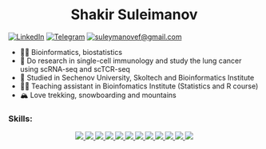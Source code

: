 <h1 align="center">  Shakir Suleimanov </h1>

[![LinkedIn](https://img.shields.io/badge/LinkedIn--brightgreen?style=social&logo=LinkedIn)](https://www.linkedin.com/in/shakir-suleimanov/)
[![Telegram](https://img.shields.io/badge/Telegram--brightgreen?style=social&logo=Telegram)](https://t.me/Shake_Shack_99)
[![suleymanovef@gmail.com](https://img.shields.io/badge/suleymanovef@gmail.com--brightgreen?style=social&logo=gmail)](mailto:suleymanovef@gmail.com)


 - 👨‍💻 Bioinformatics, biostatistics 
 - 🧬 Do research in single-cell immunology and study the lung cancer using scRNA-seq and scTCR-seq
 - 📓 Studied in Sechenov University, Skoltech and Bioinformatics Institute
 - 👨‍🎓 Teaching assistant in Bioinfomatics Institute (Statistics and R course)
 - 🏔 Love trekking, snowboarding and mountains




### Skills: 

<p align="center">
   <a 
    href="https://code.visualstudio.com/" 
    target="_blank" rel="noreferrer"> 
    <img
        src="https://img.shields.io/badge/R-BA1ECA?style=for-the-badge&logo=r&logoColor=white"
    /> 
 </a>
   <a 
    href="https://code.visualstudio.com/" 
    target="_blank" rel="noreferrer"> 
    <img
        src="https://img.shields.io/badge/Python-CABA1E?style=for-the-badge&logo=python&logoColor=blue"
    /> 
 </a> 
   <a 
    href="https://code.visualstudio.com/" 
    target="_blank" rel="noreferrer"> 
    <img
        src="https://img.shields.io/badge/GNU%20Bash-50CA1E?style=for-the-badge&logo=GNU%20Bash&logoColor=white"
    /> 
 </a> 
   <a 
    href="https://code.visualstudio.com/" 
    target="_blank" rel="noreferrer"> 
    <img
        src="https://img.shields.io/badge/RStudio-CA1E8E?style=for-the-badge&logo=RStudio&logoColor=white"
    /> 
 </a> 
   <a 
    href="https://code.visualstudio.com/" 
    target="_blank" rel="noreferrer"> 
    <img
        src="https://img.shields.io/badge/Colab-CA741E?style=for-the-badge&logo=googlecolab&color=707B7C"
    /> 
 </a> 
   <a 
    href="https://code.visualstudio.com/" 
    target="_blank" rel="noreferrer"> 
    <img
        src="https://img.shields.io/badge/LaTeX-DC7633?style=for-the-badge&logo=LaTeX&logoColor=white"
    /> 
 </a> 
   <a 
    href="https://code.visualstudio.com/" 
    target="_blank" rel="noreferrer"> 
    <img
        src="https://img.shields.io/badge/Overleaf-47A141?style=for-the-badge&logo=Overleaf&logoColor=white"
    /> 
 </a> 
   <a 
    href="https://code.visualstudio.com/" 
    target="_blank" rel="noreferrer"> 
    <img
        src="https://img.shields.io/badge/scikit_learn-F7931E?style=for-the-badge&logo=scikit-learn&logoColor=white"
    /> 
 </a> 
    <a 
    href="https://code.visualstudio.com/" 
    target="_blank" rel="noreferrer"> 
    <img
        src="https://img.shields.io/badge/PyTorch-C39BD3?style=for-the-badge&logo=PyTorch&logoColor=white"
    /> 
 </a> 
   <a 
    href="https://code.visualstudio.com/" 
    target="_blank" rel="noreferrer"> 
    <img
        src="https://img.shields.io/badge/Pandas-2C2D72?style=for-the-badge&logo=pandas&logoColor=white"
    /> 
 </a> 
   <a 
    href="https://code.visualstudio.com/" 
    target="_blank" rel="noreferrer"> 
    <img
        src="https://img.shields.io/badge/Numpy-3498DB?style=for-the-badge&logo=Numpy&logoColor=white"
    /> 
 </a> 
   <a 
    href="https://code.visualstudio.com/" 
    target="_blank" rel="noreferrer"> 
    <img
        src="https://img.shields.io/badge/Tidyverse-161042?style=for-the-badge&logo=Tidyverse&logoColor=white"
    /> 
 </a> 
</p>
